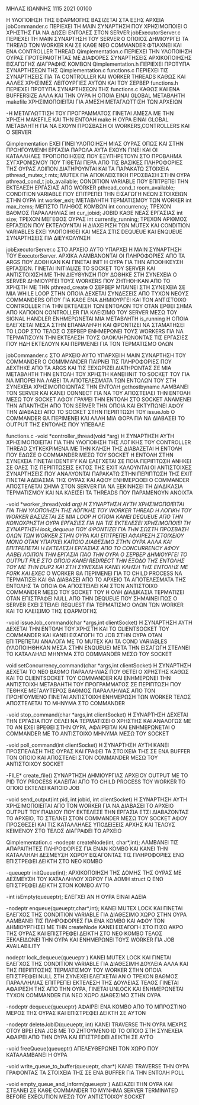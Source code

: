 ΜΗΛΑΣ ΙΩΑΝΝΗΣ
1115 2021 00100

Η ΥΛΟΠΟΙΗΣΗ ΤΗΣ ΕΦΑΡΜΟΓΗΣ ΒΑΣΙΖΕΤΑΙ ΣΤΑ ΕΞΗΣ ΑΡΧΕΙΑ
jobCommander.c          ΠΕΡΙΕΧΕΙ ΤΗ MAIN ΣΥΝΑΡΤΗΣΗ ΠΟΥ ΧΡΗΣΙΜΟΠΟΙΕΙ Ο ΧΡΗΣΤΗΣ ΓΙΑ ΝΑ ΔΩΣΕΙ ΕΝΤΟΛΕΣ ΣΤΟΝ SERVER
jobExecutorServer.c     ΠΕΡΙΕΧΕΙ ΤΗ MAIN ΣΥΝΑΡΤΗΣΗ ΤΟΥ SERVER Ο ΟΠΟΙΟΣ ΔΗΜΙΟΥΡΓΕΙ ΤΑ THREAD ΤΩΝ WORKER ΚΑΙ ΣΕ ΚΑΘΕ ΝΕΟ COMMANDER ΦΤΙΑΧΝΕΙ ΚΑΙ ΕΝΑ CONTROLLER THREAD
Qimplementation.c       ΠΕΡΙΕΧΕΙ ΤΗΝ ΥΛΟΠΟΙΗΣΗ ΟΥΡΑΣ ΠΡΟΤΕΡΑΙΟΤΗΤΑΣ ΜΕ ΔΙΑΦΟΡΕΣ ΣΥΝΑΡΤΗΣΕΙΣ ΑΡΧΙΚΟΠΟΙΗΣΗΣ ΕΙΣΑΓΩΓΗΣ ΔΙΑΓΡΑΦΗΣ ΚΟΜΒΩΝ
Qimplementation.h       ΠΕΡΙΕΧΕΙ ΠΡΟΤΥΠΑ ΣΥΝΑΡΤΗΣΕΩΝ ΤΗΣ Qimplementation.c
functions.c             ΠΕΡΙΕΧΕΙ ΤΙΣ ΣΥΝΑΡΤΗΣΕΙΣ ΓΙΑ ΤΑ CONTROLLER KAI WORKER THREADS ΚΑΘΩΣ ΚΑΙ ΑΛΛΕΣ ΧΡΗΣΙΜΕΣ ΛΕΙΤΟΥΡΓΙΕΣ ΑΥΤΩΝ ΚΑΙ ΤΟΥ ΣΕΡΒΕΡ
functions.h             ΠΕΡΙΕΧΕΙ ΠΡΟΤΥΠΑ ΣΥΝΑΡΤΗΣΕΩΝ ΤΗΣ functions.c ΚΑΘΩΣ ΚΑΙ ΕΝΑ BUFFERSIZE ΑΛΛΑ ΚΑΙ ΤΗΝ ΟΥΡΑ Η ΟΠΟΙΑ ΕΙΝΑΙ GLOBAL ΜΕΤΑΒΛΗΤΗ
makefile                ΧΡΗΣΙΜΟΠΟΙΕΙΤΑΙ ΓΙΑ ΑΜΕΣΗ ΜΕΤΑΓΛΩΤΤΙΣΗ ΤΩΝ ΑΡΧΕΙΩΝ

-Η ΜΕΤΑΓΛΩΤΤΙΣΗ ΤΟΥ ΠΡΟΓΡΑΜΜΑΤΟΣ ΓΙΝΕΤΑΙ ΑΜΕΣΑ ΜΕ ΤΗΝ ΧΡΗΣΗ MAKEFILE ΚΑΙ ΤΗΝ ΕΝΤΟΛΗ make
Η ΟΥΡΑ ΕΙΝΑΙ GLOBAL ΜΕΤΑΒΛΗΤΗ ΓΙΑ ΝΑ ΕΧΟΥΝ ΠΡΟΣΒΑΣΗ ΟΙ WORKERS,CONTROLLERS ΚΑΙ Ο SERVER












Qimplementation
ΕΧΕΙ ΓΙΝΕΙ ΥΛΟΠΟΙΗΣΗ ΜΙΑΣ ΟΥΡΑΣ ΟΠΩΣ ΚΑΙ ΣΤΗΝ ΠΡΟΗΓΟΥΜΕΝΗ ΕΡΓΑΣΙΑ ΠΑΡΟΛΑ ΑΥΤΑ ΕΧΟΥΝ ΓΙΝΕΙ ΚΑΙ ΟΙ ΚΑΤΑΛΛΗΛΕΣ ΤΡΟΠΟΠΟΙΗΣΕΙΣ ΠΟΥ ΕΞΥΠΗΡΕΤΟΥΝ ΣΤΟ ΠΡΟΒΛΗΜΑ ΣΥΓΧΡΟΝΙΣΜΟΥ ΠΟΥ ΤΙΘΕΤΑΙ
ΠΕΡΑ ΑΠΟ ΤΙΣ ΒΑΣΙΚΕΣ ΠΛΗΡΟΦΟΡΙΕΣ ΤΗΣ ΟΥΡΑΣ ΛΟΙΠΟΝ ΔΙΑΤΗΡΟΥΝΤΑΙ ΚΑΙ ΤΑ ΠΑΡΑΚΑΤΩ ΣΤΟΙΧΕΙΑ
pthread_mutex_t mtx;                MUTEX ΓΙΑ ΑΠΟΚΛΕΙΣΤΙΚΗ ΠΡΟΣΒΑΣΗ ΣΤΗΝ ΟΥΡΑ
pthread_cond_t job_available;       CONDITION VARIABLE ΠΟΥ ΕΠΙΤΡΕΠΕΙ ΤΗΝ ΕΚΤΕΛΕΣΗ ΕΡΓΑΣΙΑΣ ΑΠΟ WORKER
pthread_cond_t room_available;      CONDITION VARIABLE ΠΟΥ ΕΠΙΤΡΕΠΕΙ ΤΗΝ ΕΙΣΑΓΩΓΗ ΝΕΩΝ ΣΤΟΙΧΕΙΩΝ ΣΤΗΝ ΟΥΡΑ
int worker_exit;                    ΜΕΤΑΒΛΗΤΗ ΤΕΡΜΑΤΙΣΜΟΥ ΤΩΝ WORKER
int max_items;                      ΜΕΓΙΣΤΟ ΠΛΗΘΟΣ ΚΟΜΒΩΝ
int concurrency;                    ΤΡΕΧΟΝ ΒΑΘΜΟΣ ΠΑΡΑΛΛΗΛΙΑΣ
int cur_jobid;                      JOBID ΚΑΘΕ ΝΕΑΣ ΕΡΓΑΣΙΑΣ
int size;                           ΤΡΕΧΟΝ ΜΕΓΕΘΟΣ ΟΥΡΑΣ
int currently_running;              ΤΡΕΧΟΝ ΑΡΙΘΜΟΣ ΕΡΓΑΣΙΩΝ ΠΟΥ ΕΚΤΕΛΟΥΝΤΑΙ
Η ΔΙΑΧΕΙΡΙΣΗ ΤΩΝ MUTEX ΚΑΙ CONDITION VARIABLES ΕΧΕΙ ΥΛΟΠΟΙΗΘΕΙ ΚΑΙ ΜΕΣΑ ΣΤΙΣ DEQUEUE ΚΑΙ ENQUEUE ΣΥΝΑΡΤΗΣΕΙΣ ΓΙΑ ΔΙΕΥΚΟΛΥΝΣΗ




jobExecutorServer.c
ΣΤΟ ΑΡΧΕΙΟ ΑΥΤΟ ΥΠΑΡΧΕΙ Η MAIN ΣΥΝΑΡΤΗΣΗ ΤΟΥ ExecutorServer. ΑΡΧΙΚΑ ΛΑΜΒΑΝΟΝΤΑΙ ΟΙ ΠΛΗΡΟΦΟΡΙΕΣ ΑΠΟ ΤΑ ARGS ΠΟΥ ΔΟΘΗΚΑΝ ΚΑΙ ΓΙΝΕΤΑΙ INIT Η ΟΥΡΑ ΓΙΑ ΤΗΝ ΑΠΟΘΗΚΕΥΣΗ ΕΡΓΑΣΙΩΝ.
ΓΙΝΕΤΑΙ INITIALIZE ΤΟ SOCKET ΤΟΥ SERVER ΚΑΙ ΑΝΤΙΣΤΟΙΧΙΣΗ ΜΕ ΤΗΝ ΔΙΕΥΘΥΝΣΗ ΠΟΥ ΔΟΘΗΚΕ
ΣΤΗ ΣΥΝΕΧΕΙΑ Ο SERVER ΔΗΜΙΟΥΡΓΕΙ ΤΟΥΣ WORKERS ΠΟΥ ΖΗΤΗΘΗΚΑΝ ΑΠΟ ΤΟ ΧΡΗΣΤΗ ΜΕ ΤΗΝ pthread_create
Ο ΣΕΡΒΕΡ ΜΠΑΙΝΕΙ ΣΤΗ ΣΥΝΕΧΕΙΑ ΣΕ ΜΙΑ WHILE LOOP ΣΤΗΝ ΟΠΟΙΑ ΔΕΧΕΤΑΙ ΣΥΝΔΕΣΕΙΣ ΑΠΟ ΤΥΧΟΝ ΝΕΟΥΣ COMMANDERS ΟΠΟΥ ΓΙΑ ΚΑΘΕ ΕΝΑ ΔΗΜΙΟΥΡΓΕΙ ΚΑΙ ΤΟΝ ΑΝΤΙΣΤΟΙΧΟ CONTROLLER ΓΙΑ ΤΗΝ ΕΚΤΕΛΕΣΗ ΤΩΝ ΕΝΤΟΛΩΝ ΤΟΥ
ΟΤΑΝ ΕΡΘΕΙ ΣΗΜΑ ΑΠΟ ΚΑΠΟΙΟΝ CONTROLLER ΓΙΑ ΚΛΕΙΣΙΜΟ ΤΟΥ SERVER ΜΕΣΩ ΤΟΥ SIGNAL HANDLER ΕΝΗΜΕΡΩΝΕΤΑΙ ΜΙΑ ΜΕΤΑΒΛΗΤΗ is_running Η ΟΠΟΙΑ ΕΛΕΓΧΕΤΑΙ ΜΕΣΑ ΣΤΗΝ ΕΠΑΝΑΛΗΨΗ ΚΑΙ ΦΡΟΝΤΙΖΕΙ ΝΑ ΣΤΑΜΑΤΗΣΕΙ ΤΟ LOOP
ΣΤΟ ΤΕΛΟΣ Ο ΣΕΡΒΕΡ ΕΝΗΜΕΡΩΝΕΙ ΤΟΥΣ WORKERS ΓΙΑ ΝΑ ΤΕΡΜΑΤΙΣΟΥΝ ΤΗΝ ΕΚΤΕΛΕΣΗ ΤΟΥΣ ΟΛΟΚΛΗΡΩΝΟΝΤΑΣ ΤΙΣ ΕΡΓΑΣΙΕΣ ΠΟΥ ΗΔΗ ΕΚΤΕΛΟΥΝ ΚΑΙ ΠΕΡΙΜΕΝΕΙ ΓΙΑ ΤΟΝ ΤΕΡΜΑΤΙΣΜΟ ΟΛΩΝ



jobCommander.c
ΣΤΟ ΑΡΧΕΙΟ ΑΥΤΟ ΥΠΑΡΧΕΙ Η MAIN ΣΥΝΑΡΤΗΣΗ ΤΟΥ COMMANDER 
Ο COMMMANDER ΠΑΙΡΝΕΙ ΤΙΣ ΠΛΗΡΟΦΟΡΙΕΣ ΠΟΥ ΔΕΧΤΗΚΕ ΑΠΟ ΤΑ ARGS ΚΑΙ ΤΙΣ ΞΕΧΩΡΙΖΕΙ ΔΙΑΤΗΡΩΝΤΑΣ ΣΕ ΜΙΑ ΜΕΤΑΒΛΗΤΗ ΤΗΝ ΕΝΤΟΛΗ ΤΟΥ ΧΡΗΣΤΗ
ΚΑΝΕΙ INIT ΤΟ SOCKET ΤΟΥ ΓΙΑ ΝΑ ΜΠΟΡΕΙ ΝΑ ΛΑΒΕΙ ΤΑ ΑΠΟΤΕΛΕΣΜΑΤΑ ΤΩΝ ΕΝΤΟΛΩΝ ΤΟΥ 
ΣΤΗ ΣΥΝΕΧΕΙΑ ΧΡΗΣΙΜΟΠΟΙΩΝΤΑΣ ΤΗΝ ΕΝΤΟΛΗ gethostbyname ΛΑΜΒΑΝΕΙ ΤΟΝ SERVER ΚΑΙ ΚΑΝΕΙ CONNECT ΓΙΑ ΝΑ ΤΟΥ ΑΠΟΣΤΕΙΛΕΙ ΤΗΝ ΕΝΤΟΛΗ ΜΕΣΩ ΤΟΥ SOCKET
ΑΦΟΥ ΓΡΑΨΕΙ ΤΗΝ ΕΝΤΟΛΗ ΣΤΟ SOCKET ΑΝΑΜΕΝΕΙ ΤΗΝ ΑΠΑΝΤΗΣΗ ΑΠΟ ΤΟΝ SERVER ΤΗΝ ΟΠΟΙΑ ΚΑΙ ΕΚΤΥΠΩΝΕΙ ΑΦΟΥ ΤΗΝ ΔΙΑΒΑΣΕΙ ΑΠΟ ΤΟ SOCKET
ΣΤΗΝ ΠΕΡΙΠΤΩΣΗ ΤΟΥ issueJob Ο COMMANDER ΘΑ ΠΕΡΙΜΕΝΕΙ ΚΑΙ ΑΛΛΗ ΜΙΑ ΦΟΡΑ ΓΙΑ ΝΑ ΔΙΑΒΑΣΕΙ ΤΟ OUTPUT ΤΗΣ ΕΝΤΟΛΗΣ ΠΟΥ ΥΠΕΒΑΛΕ



functions.c
-void *controller_thread(void *arg)
Η ΣΥΝΑΡΤΗΣΗ ΑΥΤΗ ΧΡΗΣΙΜΟΠΟΙΕΙΤΑΙ ΓΙΑ ΤΗΝ ΥΛΟΠΟΙΗΣΗ ΤΗΣ ΛΟΓΙΚΗΣ ΤΟΥ CONTROLLER THREAD
ΣΥΓΚΕΚΡΙΜΕΝΑ ΜΕ ΤΗΝ ΚΛΗΣΗ ΤΗΣ ΔΙΑΒΑΖΕΤΑΙ Η ΕΝΤΟΛΗ ΠΟΥ ΕΔΩΣΕ Ο COMMANDER ΜΕΣΩ ΤΟΥ SOCKET
Η ΕΝΤΟΛΗ ΣΤΗΝ ΣΥΝΕΧΕΙΑ ΓΙΝΕΤΑΙ IDENTIFY ΚΑΙ ΕΛΕΓΧΕΤΑΙ ΣΕ ΠΟΙΑ ΠΕΡΙΠΤΩΣΗ ΑΝΗΚΕΙ
ΣΕ ΟΛΕΣ ΤΙΣ ΠΕΡΙΠΤΩΣΕΙΣ ΕΚΤΟΣ ΤΗΣ EXIT ΚΑΛΟΥΝΤΑΙ ΟΙ ΑΝΤΙΣΤΟΙΧΕΣ ΣΥΝΑΡΤΗΣΕΙΣ ΠΟΥ ΑΝΑΛΥΟΝΤΑΙ ΠΑΡΑΚΑΤΩ
ΣΤΗΝ ΠΕΡΙΠΤΩΣΗ ΤΗΣ ΕΧΙΤ ΓΙΝΕΤΑΙ ΑΔΕΙΑΣΜΑ ΤΗΣ ΟΥΡΑΣ ΚΑΙ ΑΦΟΥ ΕΝΗΜΕΡΩΘΕΙ Ο COMMANDER ΑΠΟΣΤΕΛΕΤΑΙ ΣΗΜΑ ΣΤΟΝ SERVER ΓΙΑ ΝΑ ΞΕΚΙΝΗΣΕΙ ΤΗ ΔΙΑΔΙΚΑΣΙΑ ΤΕΡΜΑΤΙΣΜΟΥ ΚΑΙ ΝΑ ΚΛΕΙΣΕΙ ΤΑ THREADS ΠΟΥ ΠΑΡΑΜΕΝΟΥΝ ΑΝΟΙΧΤΑ


-void *worker_thread(void *arg)
Η ΣΥΝΑΡΤΗΣΗ ΑΥΤΗ ΧΡΗΣΙΜΟΠΟΙΕΙΤΑΙ ΓΙΑ ΤΗΝ ΥΛΟΠΟΙΗΣΗ ΤΗΣ ΛΟΓΙΚΗΣ ΤΟΥ WORKER THREAD
Η ΛΟΓΙΚΗ ΤΟΥ WORKER ΒΑΣΙΖΕΤΑΙ ΣΕ ΜΙΑ LOOP Η ΟΠΟΙΑ ΚΑΝΕΙ DEQUEUE ΑΠΟ ΤΗΝ ΚΟΙΝΟΧΡΗΣΤΗ ΟΥΡΑ ΕΡΓΑΣΙΕΣ ΓΙΑ ΝΑ ΤΙΣ ΕΚΤΕΛΕΣΕΙ
ΧΡΗΣΙΜΟΠΟΙΕΙ ΤΗ ΣΥΝΑΡΤΗΣΗ lock_dequeue ΠΟΥ ΦΡΟΝΤΙΖΕΙ ΓΙΑ ΤΗΝ ΣΩΣΤΗ ΠΡΟΣΒΑΣΗ ΟΛΩΝ ΤΩΝ WORKER ΣΤΗΝ ΟΥΡΑ ΚΑΙ ΕΠΙΤΡΕΠΕΙ ΑΦΑΙΡΕΣΗ ΣΤΟΙΧΕΙΟΥ ΜΟΝΟ ΟΤΑΝ ΥΠΑΡΧΕΙ ΚΑΠΟΙΟ ΔΙΑΘΕΣΙΜΟ ΣΤΗΝ ΟΥΡΑ ΑΛΛΑ ΚΑΙ ΕΠΙΤΡΕΠΕΤΑΙ Η ΕΚΤΕΛΕΣΗ ΕΡΓΑΣΙΑΣ ΑΠΟ ΤΟ CONCURRENCY
ΑΦΟΥ ΛΑΒΕΙ ΛΟΙΠΟΝ ΤΗΝ ΕΡΓΑΣΙΑ ΠΑΟ ΤΗΝ ΟΥΡΑ Ο ΣΕΡΒΕΡ ΔΗΜΙΟΥΡΓΕΙ ΤΟ OUTPUT FILE ΣΤΟ ΟΠΟΙΟ ΚΑΝΕΙ REDIRECT ΤΗΝ ΕΞΟΔΟ ΤΗΣ ΕΝΤΟΛΗΣ ΤΟΥ ΜΕ ΤΗΝ DUP2 ΚΑΙ ΣΤΗ ΣΥΝΕΧΕΙΑ ΚΑΝΕΙ ΚΛΗΣΗ ΤΗΣ ΕΝΤΟΛΗΣ ΜΕ FORK ΚΑΙ EXEC*
Ο WORKER ΘΑ ΠΕΡΙΜΕΝΕΙ ΓΙΑ ΤΟ CHILD PROCESS ΝΑ ΤΕΡΜΑΤΙΣΕΙ ΚΑΙ ΘΑ ΔΙΑΒΑΣΕΙ ΑΠΟ ΤΟ ΑΡΧΕΙΟ ΤΑ ΑΠΟΤΕΛΕΣΜΑΤΑ ΤΗΣ ΕΝΤΟΛΗΣ ΤΑ ΟΠΟΙΑ ΘΑ ΑΠΟΣΤΕΙΛΕΙ ΚΑΙ ΣΤΟΝ ΑΝΤΙΣΤΟΙΧΟ COMMANDER ΜΕΣΩ ΤΟΥ SOCKET ΤΟΥ
Η ΟΛΗ ΔΙΑΔΙΚΑΣΙΑ ΤΕΡΜΑΤΙΖΕΙ ΟΤΑΝ ΕΠΙΣΤΡΑΦΕΙ NULL ΑΠΟ ΤΗΝ DEQUEUE ΠΟΥ ΣΗΜΑΙΝΕΙ ΠΩΣ Ο SERVER ΕΧΕΙ ΣΤΕΙΛΕΙ REQUEST ΓΙΑ ΤΕΡΜΑΤΙΣΜΟ ΟΛΩΝ ΤΩΝ WORKER ΚΑΙ ΤΟ ΚΛΕΙΣΙΜΟ ΤΗΣ ΕΦΑΡΜΟΓΗΣ


-void issueJob_command(char *args,int clientSocket)
Η ΣΥΝΑΡΤΗΣΗ ΑΥΤΗ ΔΕΧΕΤΑΙ ΤΗΝ ΕΝΤΟΛΗ ΤΟΥ ΧΡΗΣΤΗ ΚΑΙ ΤΟ CLIENTSOCKET ΤΟΥ COMMANDER ΚΑΙ ΚΑΝΕΙ ΕΙΣΑΓΩΓΗ ΤΟ JOB ΣΤΗΝ ΟΥΡΑ ΟΤΑΝ ΕΠΙΤΡΕΠΕΤΑΙ ΑΝΑΛΟΓΑ ΜΕ ΤΟ MUTEX ΚΑΙ ΤΑ COND VARIABLES (ΥΛΟΠΟΙΗΘΗΚΑΝ ΜΕΣΑ ΣΤΗΝ ENQUEUE)
ΜΕΤΑ ΤΗΝ ΕΙΣΑΓΩΓΗ ΣΤΕΛΝΕΙ ΤΟ ΚΑΤΑΛΛΗΛΟ ΜΗΝΥΜΑ ΣΤΟ COMMANDER ΜΕΣΩ ΤΟΥ SOCKET


void setConcurrency_command(char *args,int clientSocket)
Η ΣΥΝΑΡΤΗΣΗ ΔΕΧΕΤΑΙ ΤΟ ΝΕΟ ΒΑΘΜΟ ΠΑΡΑΛΛΗΛΙΑΣ ΠΟΥ ΘΕΤΕΙ Ο ΧΡΗΣΤΗΣ ΚΑΘΩΣ ΚΑΙ ΤΟ CLIENTSOCKET ΤΟΥ COMMANDER ΚΑΙ ΕΝΗΜΕΡΩΝΕΙ ΤΗΝ ΑΝΤΙΣΤΟΙΧΗ ΜΕΤΑΒΛΗΤΗ ΤΟΥ ΠΡΟΓΡΑΜΜΑΤΟΣ
ΣΕ ΠΕΡΙΠΤΩΣΗ ΠΟΥ ΤΕΘΗΚΕ ΜΕΓΑΛΥΤΕΡΟΣ ΒΑΘΜΟΣ ΠΑΡΑΛΛΗΛΙΑΣ ΑΠΟ ΤΟΝ ΠΡΟΗΓΟΥΜΕΝΟ ΓΙΝΕΤΑΙ ΑΝΤΙΣΤΟΙΧΗ ΕΝΗΜΕΡΩΣΗ ΤΩΝ WORKER
ΤΕΛΟΣ ΑΠΟΣΤΕΛΕΤΑΙ ΤΟ ΜΗΝΥΜΑ ΣΤΟ COMMANDER


-void stop_command(char *args,int clientSocket)
Η ΣΥΝΑΡΤΗΣΗ ΔΕΧΕΤΑΙ ΤΗΝ ΕΡΓΑΣΙΑ ΠΟΥ ΘΕΛΕΙ ΝΑ ΤΕΡΜΑΤΙΣΕΙ Ο ΧΡΗΣΤΗΣ ΚΑΙ ΑΝΑΛΟΓΩΣ ΜΕ ΤΟ ΑΝ ΕΧΕΙ ΒΡΕΘΕΙ ΣΤΗΝ ΟΥΡΑ, ΑΦΑΙΡΕΙΤΑΙ ΚΑΙ ΕΝΗΜΕΡΩΝΕΤΑΙ Ο COMMANDER ΜΕ ΤΟ ΑΝΤΙΣΤΟΙΧΟ ΜΗΝΥΜΑ ΜΕΣΩ ΤΟΥ SOCKET


-void poll_command(int clientSocket)
Η ΣΥΝΑΡΤΗΣΗ ΑΥΤΗ ΚΑΝΕΙ ΠΡΟΣΠΕΛΑΣΗ ΤΗΣ ΟΥΡΑΣ ΚΑΙ ΓΡΑΦΕΙ ΤΑ ΣΤΟΙΧΕΙΑ ΤΗΣ ΣΕ ΕΝΑ BUFFER ΤΟΝ ΟΠΟΙΟ ΚΑΙ ΑΠΟΣΤΕΛΕΙ ΣΤΟΝ COMMANDER ΜΕΣΩ ΤΟΥ ΑΝΤΙΣΤΟΙΧΟΥ SOCKET


-FILE* create_file()
ΣΥΝΑΡΤΗΣΗ ΔΗΜΙΟΥΡΓΙΑΣ ΑΡΧΕΙΟΥ OUTPUT ΜΕ ΤΟ PID ΤΟΥ PROCESS
ΚΑΛΕΙΤΑΙ ΑΠΟ ΤΟ CHILD PROCESS TOY WORKER ΤΟ ΟΠΟΙΟ ΕΚΤΕΛΕΙ ΚΑΠΟΙΟ JOB


-void send_output(int pid, int jobid, int clientSocket)
Η ΣΥΝΑΡΤΗΣΗ ΑΥΤΗ ΧΡΗΣΙΜΟΠΟΙΕΙΤΑΙ ΑΠΟ ΤΟΝ WORKER ΓΙΑ ΝΑ ΔΙΑΒΑΣΕΙ ΤΟ ΑΡΧΕΙΟ OUTPUT ΤΟΥ ΠΑΙΔΙΟΥ ΠΟΥ ΕΚΤΕΛΕΣΕ ΤΗΝ ΕΡΓΑΣΙΑ 
ΕΤΣΙ ΔΙΑΒΑΖΟΝΤΑΣ ΤΟ ΑΡΧΕΙΟ, ΤΟ ΣΤΕΛΝΕΙ ΣΤΟΝ COMMANDER ΜΕΣΩ ΤΟΥ SOCKET ΑΦΟΥ ΠΡΟΣΘΕΣΕΙ ΚΑΙ ΤΙΣ ΚΑΤΑΛΛΗΛΕΣ ΥΠΟΔΕΙΞΕΙΣ ΑΡΧΗΣ ΚΑΙ ΤΕΛΟΥΣ ΚΕΙΜΕΝΟΥ
ΣΤΟ ΤΕΛΟΣ ΔΙΑΓΡΑΦΕΙ ΤΟ ΑΡΧΕΙΟ



Qimplementation.c
-nodeptr createNode(int, char*,int);
ΛΑΜΒΑΝΕΙ ΤΙΣ ΑΠΑΡΑΙΤΗΤΕΣ ΠΛΗΡΟΦΟΡΙΕΣ ΓΙΑ ΕΝΑΝ ΚΟΜΒΟ ΚΑΙ ΚΑΝΕΙ ΤΗΝ ΚΑΤΑΛΛΗΛΗ ΔΕΣΜΕΥΣΗ ΧΩΡΟΥ ΕΙΣΑΓΟΝΤΑΣ ΤΙΣ ΠΛΗΡΟΦΟΡΙΕΣ ΕΝΩ ΕΠΙΣΤΡΕΦΕΙ ΔΕΙΚΤΗ ΣΤΟ ΝΕΟ ΚΟΜΒΟ


-queueptr initQueue(int);
ΑΡΧΙΚΟΠΟΙΗΣΗ ΤΗΣ ΔΟΜΗΣ ΤΗΣ ΟΥΡΑΣ ΜΕ ΔΕΣΜΕΥΣΗ ΤΟΥ ΚΑΤΑΛΛΗΛΟΥ ΧΩΡΟΥ ΓΙΑ ΔΟΜΗ struct Q ΕΝΩ ΕΠΙΣΤΡΕΦΕΙ ΔΕΙΚΤΗ ΣΤΟΝ ΚΟΜΒΟ ΑΥΤΟ


-int isEmpty(queueptr);
ΕΛΕΓΧΕΙ ΑΝ Η ΟΥΡΑ ΕΙΝΑΙ ΑΔΕΙΑ


-nodeptr enqueue(queueptr,char*,int);
ΚΑΝΕΙ MUTEX LOCK ΚΑΙ ΓΙΝΕΤΑΙ ΕΛΕΓΧΟΣ ΤΗΣ CONDITION VARIABLE ΓΙΑ ΔΙΑΘΕΣΙΜΟ ΧΩΡΟ ΣΤΗΝ ΟΥΡΑ
ΛΑΜΒΑΝΕΙ ΤΙΣ ΠΛΗΡΟΦΟΡΙΕΣ ΓΙΑ ΕΝΑ ΚΟΜΒΟ ΚΑΙ ΑΦΟΥ ΤΟΝ ΔΗΜΙΟΥΡΓΗΣΕΙ ΜΕ ΤΗΝ createNode ΚΑΝΕΙ ΕΙΣΑΓΩΓΗ ΣΤΟ ΠΙΣΩ ΑΚΡΟ ΤΗΣ ΟΥΡΑΣ ΚΑΙ ΕΠΙΣΤΡΕΦΕΙ ΔΕΙΚΤΗ ΣΤΟ ΝΕΟ ΚΟΜΒΟ
ΤΕΛΟΣ ΞΕΚΛΕΙΔΩΝΕΙ ΤΗΝ ΟΥΡΑ ΚΑΙ ΕΝΗΜΕΡΩΝΕΙ ΤΟΥΣ WORKER ΓΙΑ JOB AVAILABILITY


nodeptr lock_dequeue(queueptr )
ΚΑΝΕΙ MUTEX LOCK ΚΑΙ ΓΙΝΕΤΑΙ ΕΛΕΓΧΟΣ ΤΗΣ CONDITION VARIABLE ΓΙΑ ΔΙΑΘΕΣΙΜΗ ΔΟΥΛΕΙΑ ΑΛΛΑ ΚΑΙ ΤΗΣ ΠΕΡΙΠΤΩΣΗΣ ΤΕΡΜΑΤΙΣΜΟΥ ΤΟΥ WORKER ΣΤΗΝ ΟΠΟΙΑ ΕΠΙΣΤΡΕΦΕΙ NULL
ΣΤΗ ΣΥΝΕΧΕΙ ΕΛΕΓΧΕΤΑΙ ΑΝ Ο ΤΡΕΧΟΝ ΒΑΘΜΟΣ ΠΑΡΑΛΛΗΛΙΑΣ ΕΠΙΤΡΕΠΕΙ ΕΚΤΕΛΕΣΗ ΤΗΣ ΔΟΥΛΕΙΑΣ
ΤΕΛΟΣ ΓΙΝΕΤΑΙ ΑΦΑΙΡΕΣΗ ΤΗΣ ΑΠΟ ΤΗΝ ΟΥΡΑ, ΓΙΝΕΤΑΙ UNLOCK ΚΑΙ ΕΝΗΜΕΡΩΝΕΤΑΙ ΤΥΧΟΝ COMMANDER ΓΙΑ ΝΕΟ ΧΩΡΟ ΔΙΑΘΕΣΙΜΟ ΣΤΗΝ ΟΥΡΑ


-nodeptr dequeue(queueptr)
ΑΦΑΙΡΕΙ ΕΝΑ ΚΟΜΒΟ ΑΠΟ ΤΟ ΜΠΡΟΣΤΙΝΟ ΜΕΡΟΣ ΤΗΣ ΟΥΡΑΣ ΚΑΙ ΕΠΙΣΤΡΕΦΕΙ ΔΕΙΚΤΗ ΣΕ ΑΥΤΟΝ


-nodeptr deleteJobID(queueptr, int)
ΚΑΝΕΙ TRAVERSE ΤΗΝ ΟΥΡΑ ΜΕΧΡΙΣ ΟΤΟΥ ΒΡΕΙ ΕΝΑ JOB ΜΕ ΤΟ ZHTOYMENO ID ΤΟ ΟΠΟΙΟ ΣΤΗ ΣΥΝΕΧΕΙΑ ΑΦΑΙΡΕΙ ΑΠΟ ΤΗΝ ΟΥΡΑ ΚΑΙ ΕΠΙΣΤΡΕΦΕΙ ΔΕΙΚΤΗ ΣΕ ΑΥΤΟ


-void freeQueue(queueptr)
ΑΠΕΛΕΥΘΕΡΩΝΕΙ ΤΟΝ ΧΩΡΟ ΠΟΥ ΚΑΤΑΛΑΜΒΑΝΕΙ Η ΟΥΡΑ


-void write_queue_to_buffer(queueptr, char*) 
KANEI TRAVERSE ΤΗΝ ΟΥΡΑ ΓΡΑΦΟΝΤΑΣ ΤΑ ΣΤΟΙΧΕΙΑ ΤΗΣ ΣΕ ΕΝΑ BUFFER ΓΙΑ ΤΗΝ ΕΝΤΟΛΗ POLL


-void empty_queue_and_inform(queueptr )
ΑΔΕΙΑΖΕΙ ΤΗΝ ΟΥΡΑ ΚΑΙ ΣΤΕΛΝΕΙ ΣΕ ΚΑΘΕ COMMANDER ΤΟ ΜΥΝΗΜΑ SERVER TERMINATED BEFORE EXECUTION ΜΕΣΩ ΤΟΥ ΑΝΤΙΣΤΟΙΧΟΥ SOCKET